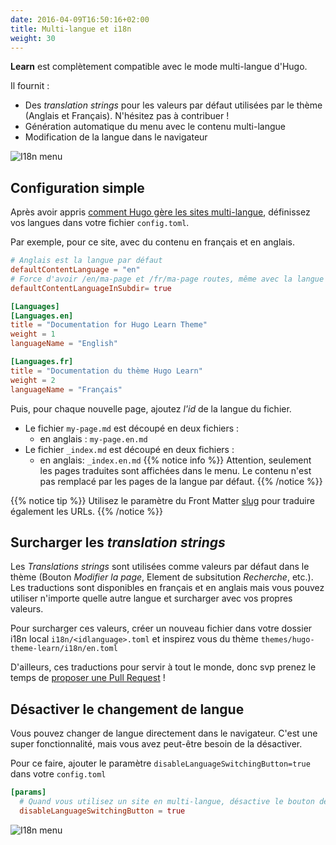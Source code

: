 ```yaml
---
date: 2016-04-09T16:50:16+02:00
title: Multi-langue et i18n
weight: 30
---
```


**Learn** est complètement compatible avec le mode multi-langue d'Hugo.

Il fournit :

- Des *translation strings* pour les valeurs par défaut utilisées par le thème (Anglais et Français). N'hésitez pas à contribuer !
- Génération automatique du menu avec le contenu multi-langue
- Modification de la langue dans le navigateur

![I18n menu](/cont/i18n/images/i18n-menu.gif)

## Configuration simple

Après avoir appris [comment Hugo gère les sites multi-langue](https://gohugo.io/content-management/multilingual), définissez vos langues dans votre fichier `config.toml`.

Par exemple, pour ce site, avec du contenu en français et en anglais.

```toml
# Anglais est la langue par défaut
defaultContentLanguage = "en"
# Force d'avoir /en/ma-page et /fr/ma-page routes, même avec la langue par défaut.
defaultContentLanguageInSubdir= true

[Languages]
[Languages.en]
title = "Documentation for Hugo Learn Theme"
weight = 1
languageName = "English"

[Languages.fr]
title = "Documentation du thème Hugo Learn"
weight = 2
languageName = "Français"
```

Puis, pour chaque nouvelle page, ajoutez *l'id* de la langue du fichier.

- Le fichier `my-page.md` est découpé en deux fichiers :
    - en anglais : `my-page.en.md`
- Le fichier `_index.md` est découpé en deux fichiers :
    - en anglais: `_index.en.md`
{{% notice info %}}
Attention, seulement les pages traduites sont affichées dans le menu. Le contenu n'est pas remplacé par les pages de la langue par défaut.
{{% /notice %}}

{{% notice tip %}}
Utilisez le paramètre du Front Matter [slug](https://gohugo.io/content-management/multilingual/#translate-your-content) pour traduire également les URLs.
{{% /notice %}}

## Surcharger les *translation strings*

Les *Translations strings* sont utilisées comme valeurs par défaut dans le thème (Bouton *Modifier la page*, Element de subsitution *Recherche*, etc.). Les traductions sont disponibles en français et en anglais mais vous pouvez utiliser n'importe quelle autre langue et surcharger avec vos propres valeurs.

Pour surcharger ces valeurs, créer un nouveau fichier dans votre dossier i18n local `i18n/<idlanguage>.toml` et inspirez vous du thème `themes/hugo-theme-learn/i18n/en.toml` 

D'ailleurs, ces traductions pour servir à tout le monde, donc svp prenez le temps de [proposer une Pull Request](https://github.com/matcornic/hugo-theme-learn/pulls) ! 

## Désactiver le changement de langue

Vous pouvez changer de langue directement dans le navigateur. C'est une super fonctionnalité, mais vous avez peut-être besoin de la désactiver. 

Pour ce faire, ajouter le paramètre `disableLanguageSwitchingButton=true` dans votre `config.toml`

```toml
[params]
  # Quand vous utilisez un site en multi-langue, désactive le bouton de changment de langue.
  disableLanguageSwitchingButton = true
```

![I18n menu](/cont/i18n/images/i18n-menu.gif)